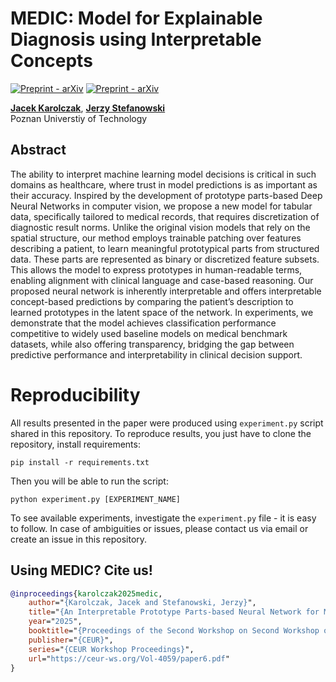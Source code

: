 # MEDIC: Model for Explainable Diagnosis using Interpretable Concepts


[![Preprint - arXiv](https://img.shields.io/badge/Open_Access-CEUR_WS-blue)](https://ceur-ws.org/Vol-4059/paper6.pdf
)
[![Preprint - arXiv](https://img.shields.io/badge/Presented_at-EXPLIMED_ECAI_2025-red)](https://sites.google.com/view/explimed-2025)

[**Jacek Karolczak**](https://github.com/jkarolczak),
[**Jerzy Stefanowski**](https://www.cs.put.poznan.pl/jstefanowski/) <br>
Poznan Universtiy of Technology

## Abstract

The ability to interpret machine learning model decisions is critical in such domains as healthcare, where trust in
model predictions is as important as their accuracy. Inspired by the development of prototype parts-based Deep
Neural Networks in computer vision, we propose a new model for tabular data, specifically tailored to medical
records, that requires discretization of diagnostic result norms. Unlike the original vision models that rely on the
spatial structure, our method employs trainable patching over features describing a patient, to learn meaningful
prototypical parts from structured data. These parts are represented as binary or discretized feature subsets. This
allows the model to express prototypes in human-readable terms, enabling alignment with clinical language
and case-based reasoning. Our proposed neural network is inherently interpretable and offers interpretable
concept-based predictions by comparing the patient’s description to learned prototypes in the latent space of
the network. In experiments, we demonstrate that the model achieves classification performance competitive to
widely used baseline models on medical benchmark datasets, while also offering transparency, bridging the gap
between predictive performance and interpretability in clinical decision support.

# Reproducibility

All results presented in the paper were produced using `experiment.py` script shared in this repository. To reproduce results, you just have to clone the repository, install requirements:

```shell
pip install -r requirements.txt
```

Then you will be able to run the script:

```shell
python experiment.py [EXPERIMENT_NAME]
```

To see available experiments, investigate the `experiment.py` file - it is easy to follow. In case of ambiguities or issues, please contact us via email or create an issue in this repository.

## Using MEDIC? Cite us!

```bibtex
@inproceedings{karolczak2025medic,
	author="{Karolczak, Jacek and Stefanowski, Jerzy}",
	title="{An Interpretable Prototype Parts-based Neural Network for Medical Tabular Data}",
	year="2025",
	booktitle="{Proceedings of the Second Workshop on Second Workshop on Explainable Artificial Intelligence for the Medical Domain (EXPLIMED 2025) co-located with 28th European Conference on Artificial Intelligence (ECAI 2025), Bologna, Italy, October 25, 2025}",
	publisher="{CEUR}",
	series="{CEUR Workshop Proceedings}",
	url="https://ceur-ws.org/Vol-4059/paper6.pdf"
}
```